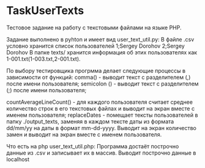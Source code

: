 # TaskUserTexts
Тестовое задание на работу с текстовыми файлами на языке PHP.

Задание выполнено в pyhton и имеет вид user_text_util.py:
В файле .csv условно хранится список пользователей 
1;Sergey Dorohov
2;Sergey Dorohov
В папке texts/ хранится информация об этих пользователях как 1-001.txt(1-003.txt,2-001.txt).

По выбору тестировщика прогрмма делает следующие процессы в зависимости от функций:
comma() - выводит текст с разделителем (,) после имени пользователя;
semicolon () - выводит текст с разделителем (;) после имени пользователя;

countAverageLineCount()  - для каждого пользователя считает среднее 
количество строк в его текстовых файлах и выводит на экран вместе с именем пользователя;
replaceDates - помещает тексты пользователей в папку ./output_texts, 
заменяя в каждом тексте даты из формата dd/mm/yy на даты в формат mm-dd-yyyy. 
Выводит на экран количество замен и выводит на экран вместе с именем пользователя.


Что есть на php user_text_util.php:
Программа достаёт построчно данные из .csv и записывает их в массив.
Выводит построчно данные в localhost
